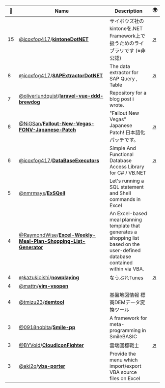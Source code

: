 |:star2: | Name | Description | 🌍|
|---|---|---|---|
|15|[@icoxfog417](https://github.com/icoxfog417)/[**kintoneDotNET**](https://github.com/icoxfog417/kintoneDotNET)|サイボウズ社のkintoneを.NET Framework上で扱うためのライブラリです (※非公認)|[:arrow_upper_right:](http://icoxfog417.github.io/kintoneDotNET/Index.html)|
|8|[@icoxfog417](https://github.com/icoxfog417)/[**SAPExtractorDotNET**](https://github.com/icoxfog417/SAPExtractorDotNET)|The data extractor for SAP Query , Table|[:arrow_upper_right:](http://icoxfog417.github.io/SAPExtractorDotNET/Index.html)|
|7|[@oliverlundquist](https://github.com/oliverlundquist)/[**laravel-vue-ddd-brewdog**](https://github.com/oliverlundquist/laravel-vue-ddd-brewdog)|Repository for a blog post i wrote.||
|6|[@NiGSan](https://github.com/NiGSan)/[**Fallout-New-Vegas-FONV-Japanese-Patch**](https://github.com/NiGSan/Fallout-New-Vegas-FONV-Japanese-Patch)|"Fallout New Vegas" Japanese Patch! 日本語化パッチです。|[:arrow_upper_right:](http://gamesmod.blog.fc2.com/)|
|6|[@icoxfog417](https://github.com/icoxfog417)/[**DataBaseExecutors**](https://github.com/icoxfog417/DataBaseExecutors)|Simple And Functional Database Access Library for C# / VB.NET |[:arrow_upper_right:](http://icoxfog417.github.io/DataBaseExecutors/Index.html)|
|5|[@nmrmsys](https://github.com/nmrmsys)/[**ExSQell**](https://github.com/nmrmsys/ExSQell)|Let's running a SQL statement and Shell commands in Excel||
|4|[@RaymondWise](https://github.com/RaymondWise)/[**Excel-Weekly-Meal-Plan-Shopping-List-Generator**](https://github.com/RaymondWise/Excel-Weekly-Meal-Plan-Shopping-List-Generator)|An Excel-based meal planning template that generates a shopping list based on the user-defined database contained within via VBA.||
|4|[@kazukioishi](https://github.com/kazukioishi)/[**nowplaying**](https://github.com/kazukioishi/nowplaying)|なうぷれTunes|[:arrow_upper_right:](http://www.jisakuroom.net/blog/)|
|4|[@mattn](https://github.com/mattn)/[**vim-vsopen**](https://github.com/mattn/vim-vsopen)|||
|4|[@tmizu23](https://github.com/tmizu23)/[**demtool**](https://github.com/tmizu23/demtool)|基盤地図情報 標高DEMデータ変換ツール||
|3|[@0918nobita](https://github.com/0918nobita)/[**Smile-pp**](https://github.com/0918nobita/Smile-pp)|A framework for meta-programming in SmileBASIC||
|3|[@BYVoid](https://github.com/BYVoid)/[**CloudIconFighter**](https://github.com/BYVoid/CloudIconFighter)|雲端圖標戰士|[:arrow_upper_right:](http://www.byvoid.com/project/cloudiconfighter)|
|3|[@aki2o](https://github.com/aki2o)/[**vba-porter**](https://github.com/aki2o/vba-porter)|Provide the menu which import/export VBA source files on Excel||

